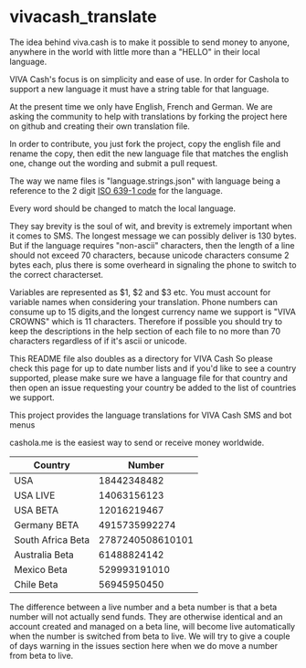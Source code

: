 # vivacash_translate

The idea behind viva.cash is to make it possible to send money to anyone, anywhere in the world with little more than a "HELLO" in their local language.

VIVA Cash's focus is on simplicity and ease of use.
In order for Cashola to support a new language it must have a string table for that language.

At the present time we only have English, French and German. We are asking the community to help with translations by forking the project here on github and creating their own translation file.

In order to contribute, you just fork the project, copy the english file and rename the copy, then edit the new language file that matches the english one, change out the wording and submit a pull request.

The way we name files is "language.strings.json" with language being a reference to the 2 digit [ISO 639-1 code](https://en.wikipedia.org/wiki/List_of_ISO_639-1_codes) for the language.

Every word should be changed to match the local language.

They say brevity is the soul of wit, and brevity is extremely important when it comes to SMS.
The longest message we can possibly deliver is 130 bytes.
But if the language requires "non-ascii" characters, then the length of a line should not exceed 70 characters, because unicode characters consume 2 bytes each, plus there is some overheard in signaling the phone to switch to the correct characterset.

Variables are represented as $1, $2 and $3 etc.  You must account for variable names when considering your translation.
Phone numbers can consume up to 15 digits,and the longest currency name we support is "VIVA CROWNS" which is 11 characters.
Therefore if possible you should try to keep the descriptions in the help section of each file to no more than 70 characters regardless of if it's ascii or unicode.

This README file also doubles as a directory for VIVA Cash
So please check this page for up to date number lists and if you'd like to see a country supported, please make sure we have a language file for that country and then open an issue requesting your country be added to the list of countries we support.

This project provides the language translations for VIVA Cash SMS and bot menus

cashola.me is the easiest way to send or receive money worldwide.


| Country           | Number           | 
|-------------------|------------------|
| USA               | 18442348482      |
| USA LIVE          | 14063156123      |  
| USA BETA          | 12016219467      |
| Germany BETA      | 4915735992274    |
| South Africa Beta | 2787240508610101 |
| Australia Beta    | 61488824142      |
| Mexico Beta       | 529993191010     |
| Chile Beta        | 56945950450      |

The difference between a live number and a beta number is that a beta number will not actually send funds.  They are otherwise identical and an account created and managed on a beta line, will become live automatically when the number is switched from beta to live.  We will try to give a couple of days warning in the issues section here when we do move a number from beta to live.
